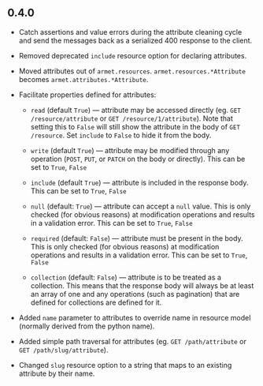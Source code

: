 ## 0.4.0

 - Catch assertions and value errors during the attribute cleaning cycle and send the messages back as a serialized 400 response to the client.

 - Removed deprecated `include` resource option for declaring attributes.

 - Moved attributes out of `armet.resources`. `armet.resources.*Attribute` becomes `armet.attributes.*Attribute`.

 - Facilitate properties defined for attributes:
    - `read` (default `True`) — attribute may be accessed directly (eg. `GET /resource/attribute` or `GET /resource/1/attribute`). Note that setting this to `False` will still show the attribute in the body of `GET /resource`. Set `include` to `False` to hide it from the body.

    - `write` (default `True`) ­— attribute may be modified through any operation (`POST`, `PUT`, or `PATCH` on the body or directly). This can be set to `True`, `False`

    - `include` (default `True`) — attribute is included in the response body. This can be set to `True`, `False`

    - `null` (default: `True`) — attribute can accept a `null` value. This is only checked (for obvious reasons) at modification operations and results in a validation error. This can be set to `True`, `False`

    - `required` (default: `False`) — attribute must be present in the body. This is only checked (for obvious reasons) at modification operations and results in a validation error. This can be set to `True`, `False`

    - `collection` (default: `False`) — attribute is to be treated as a collection. This means that the response body will always be at least an array of one and any operations (such as pagination) that are defined for collections are defined for it.

 - Added `name` parameter to attributes to override name in resource model (normally derived from the python name).

 - Added simple path traversal for attributes (eg. `GET /path/attribute` or `GET /path/slug/attribute`).

 - Changed `slug` resource option to a string that maps to an existing attribute by their name.
